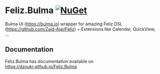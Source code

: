 # Feliz.Bulma [![NuGet](https://img.shields.io/nuget/v/Feliz.Bulma.svg?style=flat)](https://www.nuget.org/packages/Feliz.Bulma/)

Bulma UI (https://bulma.io) wrapper for amazing Feliz DSL (https://github.com/Zaid-Ajaj/Feliz) + Extensions like Calendar, QuickView, ...

## Documentation

Feliz.Bulma has documentation available on https://dzoukr.github.io/Feliz.Bulma 